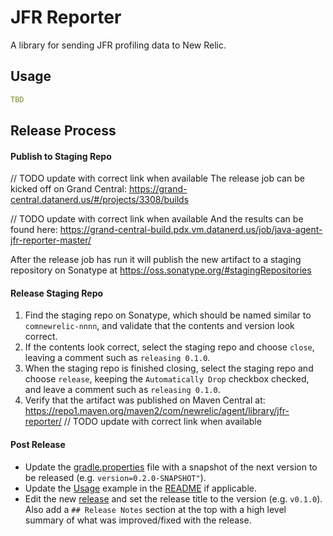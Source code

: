 # JFR Reporter

A library for sending JFR profiling data to New Relic.

## Usage
```yaml
TBD
```

## Release Process

#### Publish to Staging Repo
// TODO update with correct link when available
The release job can be kicked off on Grand Central:
https://grand-central.datanerd.us/#/projects/3308/builds

// TODO update with correct link when available
And the results can be found here:
https://grand-central-build.pdx.vm.datanerd.us/job/java-agent-jfr-reporter-master/

After the release job has run it will publish the new artifact to a staging repository on Sonatype at https://oss.sonatype.org/#stagingRepositories

#### Release Staging Repo
1. Find the staging repo on Sonatype, which should be named similar to `comnewrelic-nnnn`, and validate that the contents and version look correct.
2. If the contents look correct, select the staging repo and choose `close`, leaving a comment such as `releasing 0.1.0`.
3. When the staging repo is finished closing, select the staging repo and choose `release`, keeping the `Automatically Drop` checkbox checked, and leave a comment such as `releasing 0.1.0`.
4. Verify that the artifact was published on Maven Central at: https://repo1.maven.org/maven2/com/newrelic/agent/library/jfr-reporter/ // TODO update with correct link when available

#### Post Release
* Update the [gradle.properties](gradle.properties) file with a snapshot of the next version to be released (e.g. `version=0.2.0-SNAPSHOT"`).
* Update the [Usage](#usage) example in the [README](README.md) if applicable.
* Edit the new [release](https://source.datanerd.us/java-agent/jfr-reporter/releases) and set the release title to the version (e.g. `v0.1.0`). Also add a `## Release Notes` section at the top with a high level summary of what was improved/fixed with the release.
